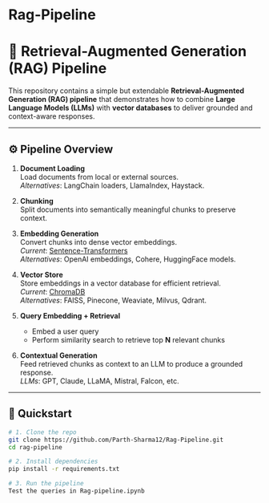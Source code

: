 ﻿# Rag-Pipeline

# 🧩 Retrieval-Augmented Generation (RAG) Pipeline

This repository contains a simple but extendable **Retrieval-Augmented Generation (RAG) pipeline** that demonstrates how to combine **Large Language Models (LLMs)** with **vector databases** to deliver grounded and context-aware responses.

---

## ⚙️ Pipeline Overview

1. **Document Loading**  
   Load documents from local or external sources.  
   *Alternatives*: LangChain loaders, LlamaIndex, Haystack.

2. **Chunking**  
   Split documents into semantically meaningful chunks to preserve context.

3. **Embedding Generation**  
   Convert chunks into dense vector embeddings.  
   *Current*: [Sentence-Transformers](https://www.sbert.net)  
   *Alternatives*: OpenAI embeddings, Cohere, HuggingFace models.

4. **Vector Store**  
   Store embeddings in a vector database for efficient retrieval.  
   *Current*: [ChromaDB](https://www.trychroma.com)  
   *Alternatives*: FAISS, Pinecone, Weaviate, Milvus, Qdrant.

5. **Query Embedding + Retrieval**  
   - Embed a user query  
   - Perform similarity search to retrieve top **N** relevant chunks

6. **Contextual Generation**  
   Feed retrieved chunks as context to an LLM to produce a grounded response.  
   *LLMs*: GPT, Claude, LLaMA, Mistral, Falcon, etc.

---

## 🚀 Quickstart

```bash
# 1. Clone the repo
git clone https://github.com/Parth-Sharma12/Rag-Pipeline.git
cd rag-pipeline

# 2. Install dependencies
pip install -r requirements.txt

# 3. Run the pipeline
Test the queries in Rag-pipeline.ipynb
